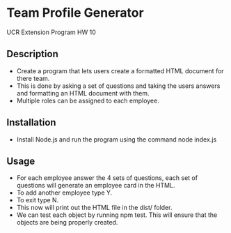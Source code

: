 # Team Profile Generator
UCR Extension Program HW 10

## Description
- Create a program that lets users create a formatted HTML document for there team.
- This is done by asking a set of questions and taking the users answers and formatting an HTML document with them.
- Multiple roles can be assigned to each employee.

## Installation
- Install Node.js and run the program using the command node index.js

## Usage
- For each employee answer the 4 sets of questions, each set of questions will generate an employee card in the HTML.
- To add another employee type Y.
- To exit type N.
- This now will print out the HTML file in the dist/ folder.
- We can test each object by running npm test. This will ensure that the objects are being properly created.
